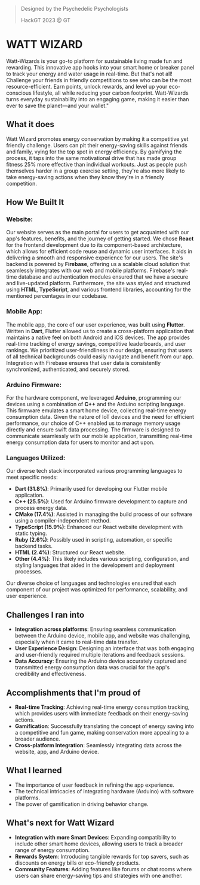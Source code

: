 > Designed by the Psychedelic Psychologists
>
> HackGT 2023 @ GT

# WATT WIZARD

Watt-Wizards is your go-to platform for sustainable living made fun and rewarding. This innovative app hooks into your smart home or breaker panel to track your energy and water usage in real-time. But that's not all! Challenge your friends in friendly competitions to see who can be the most resource-efficient. Earn points, unlock rewards, and level up your eco-conscious lifestyle, all while reducing your carbon footprint. Watt-Wizards turns everyday sustainability into an engaging game, making it easier than ever to save the planet—and your wallet."

## What it does
Watt Wizard promotes energy conservation by making it a competitive yet friendly challenge. Users can pit their energy-saving skills against friends and family, vying for the top spot in energy efficiency. By gamifying the process, it taps into the same motivational drive that has made group fitness 25% more effective than individual workouts. Just as people push themselves harder in a group exercise setting, they're also more likely to take energy-saving actions when they know they're in a friendly competition.

## How We Built It

### Website:
Our website serves as the main portal for users to get acquainted with our app's features, benefits, and the journey of getting started. We chose **React** for the frontend development due to its component-based architecture, which allows for efficient code reuse and dynamic user interfaces. It aids in delivering a smooth and responsive experience for our users. The site's backend is powered by **Firebase**, offering us a scalable cloud solution that seamlessly integrates with our web and mobile platforms. Firebase's real-time database and authentication modules ensured that we have a secure and live-updated platform. Furthermore, the site was styled and structured using **HTML**, **TypeScript**, and various frontend libraries, accounting for the mentioned percentages in our codebase.

### Mobile App:
The mobile app, the core of our user experience, was built using **Flutter**. Written in **Dart**, Flutter allowed us to create a cross-platform application that maintains a native feel on both Android and iOS devices. The app provides real-time tracking of energy savings, competitive leaderboards, and user rankings. We prioritized user-friendliness in our design, ensuring that users of all technical backgrounds could easily navigate and benefit from our app. Integration with Firebase ensures that user data is consistently synchronized, authenticated, and securely stored.

### Arduino Firmware:
For the hardware component, we leveraged **Arduino**, programming our devices using a combination of **C++** and the Arduino scripting language. This firmware emulates a smart home device, collecting real-time energy consumption data. Given the nature of IoT devices and the need for efficient performance, our choice of C++ enabled us to manage memory usage directly and ensure swift data processing. The firmware is designed to communicate seamlessly with our mobile application, transmitting real-time energy consumption data for users to monitor and act upon.

### Languages Utilized:
Our diverse tech stack incorporated various programming languages to meet specific needs:
- **Dart (31.8%)**: Primarily used for developing our Flutter mobile application.
- **C++ (25.5%)**: Used for Arduino firmware development to capture and process energy data.
- **CMake (17.4%)**: Assisted in managing the build process of our software using a compiler-independent method.
- **TypeScript (15.9%)**: Enhanced our React website development with static typing.
- **Ruby (2.6%)**: Possibly used in scripting, automation, or specific backend tasks.
- **HTML (2.4%)**: Structured our React website.
- **Other (4.4%)**: This likely includes various scripting, configuration, and styling languages that aided in the development and deployment processes.

Our diverse choice of languages and technologies ensured that each component of our project was optimized for performance, scalability, and user experience.

## Challenges I ran into
- **Integration across platforms**: Ensuring seamless communication between the Arduino device, mobile app, and website was challenging, especially when it came to real-time data transfer.
- **User Experience Design**: Designing an interface that was both engaging and user-friendly required multiple iterations and feedback sessions.
- **Data Accuracy**: Ensuring the Arduino device accurately captured and transmitted energy consumption data was crucial for the app's credibility and effectiveness.

## Accomplishments that I'm proud of
- **Real-time Tracking**: Achieving real-time energy consumption tracking, which provides users with immediate feedback on their energy-saving actions.
- **Gamification**: Successfully translating the concept of energy saving into a competitive and fun game, making conservation more appealing to a broader audience.
- **Cross-platform Integration**: Seamlessly integrating data across the website, app, and Arduino device.

## What I learned
- The importance of user feedback in refining the app experience.
- The technical intricacies of integrating hardware (Arduino) with software platforms.
- The power of gamification in driving behavior change.

## What's next for Watt Wizard
- **Integration with more Smart Devices**: Expanding compatibility to include other smart home devices, allowing users to track a broader range of energy consumption.
- **Rewards System**: Introducing tangible rewards for top savers, such as discounts on energy bills or eco-friendly products.
- **Community Features**: Adding features like forums or chat rooms where users can share energy-saving tips and strategies with one another.
